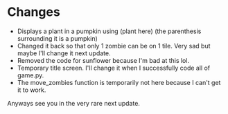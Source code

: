 # Changes
* Displays a plant in a pumpkin using (plant here) (the parenthesis surrounding it is a pumpkin)
* Changed it back so that only 1 zombie can be on 1 tile. Very sad but maybe I'll change it next update.
* Removed the code for sunflower because I'm bad at this lol.
* Temporary title screen. I'll change it when I successfully code all of game.py.
* The move_zombies function is temporarily not here because I can't get it to work.

Anyways see you in the very rare next update.